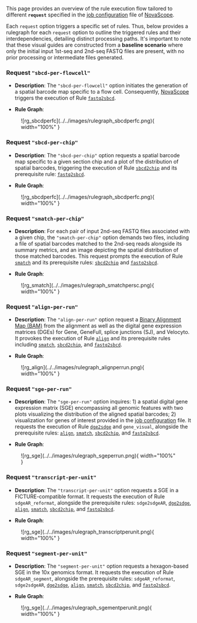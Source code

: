 This page provides an overview of the rule execution flow tailored to different **`request`** specified in the [job configuration](../getting_started/job_config.md) file of [NovaScope](https://seqscope.github.io/NovaScope/). 

Each `request` option triggers a specific set of rules. Thus, below provides a rulegraph for each `request` option to outline the triggered rules and their interdependencies, detailing distinct processing paths. It's important to note that these visual guides are constructed from a **baseline scenario** where only the initial input 1st-seq and 2nd-seq FASTQ files are present, with no prior processing or intermediate files generated.

### Request `"sbcd-per-flowcell"`
* **Description**:
The `"sbcd-per-flowcell"` option initiates the generation of a spatial barcode map specific to a flow cell. Consequently, [NovaScope](https://seqscope.github.io/NovaScope/) triggers the execution of Rule [`fastq2sbcd`](../rules/fastq2sbcd.md).

* **Rule Graph**:
<figure markdown="span">
![rg_sbcdperfc](../../images/rulegraph_sbcdperfc.png){ width="100%" }
</figure>

### Request `"sbcd-per-chip"`
* **Description**:
The `"sbcd-per-chip"` option requests a spatial barcode map specific to a given section chip and a plot of the distribution of spatial barcodes, triggering the execution of Rule [`sbcd2chip`](../rules/sbcd2chip.md) and its prerequisite rule: [`fastq2sbcd`](../rules/fastq2sbcd.md).

* **Rule Graph**:
<figure markdown="span">
![rg_sbcdperfc](../../images/rulegraph_sbcdperfc.png){ width="100%" }
</figure>

### Request `"smatch-per-chip"`
* **Description**:
For each pair of input 2nd-seq FASTQ files associated with a given chip, the `"smatch-per-chip"` option demands two files, including a file of spatial barcodes matched to the 2nd-seq reads alongside its summary metrics, and an image depicting the spatial distribution of those matched barcodes. This request prompts the execution of Rule [`smatch`](../rules/smatch.md) and its prerequisite rules: [`sbcd2chip`](../rules/sbcd2chip.md) and [`fastq2sbcd`](../rules/fastq2sbcd.md).

* **Rule Graph**:
<figure markdown="span">
![rg_smatch](../../images/rulegraph_smatchpersc.png){ width="100%" }
</figure>

### Request `"align-per-run"`
* **Description**:
The `"align-per-run"` option request a [Binary Alignment Map (BAM)](http://127.0.0.1:8000/NovaScope/getting_started/job_config/#:~:text=Binary%20Alignment%20Map%20(BAM)) from the alignment as well as the digital gene expression matrices (DGEs) for Gene, GeneFull, splice junctions (SJ), and Velocyto. It provokes the execution of Rule [`align`](../rules/align.md) and its prerequisite rules including [`smatch`](../rules/smatch.md), [`sbcd2chip`](../rules/sbcd2chip.md), and [`fastq2sbcd`](../rules/fastq2sbcd.md).

* **Rule Graph**:
<figure markdown="span">
![rg_align](../../images/rulegraph_alignperrun.png){ width="100%" }
</figure>

### Request `"sge-per-run"`
* **Description**:
The `"sge-per-run"` option inquires: 1) a spatial digital gene expression matrix (SGE) encompassing all genomic features with two plots visualizing the distribution of the aligned spatial barcodes; 2) visualization for genes of interest provided in the [job configuration](../getting_started/job_config.md) file. It requests the execution of Rule [`dge2sdge`](../rules/dge2sdge.md) and `gene_visual`, alongside the prerequisite rules: [`align`](../rules/align.md), [`smatch`](../rules/smatch.md), [`sbcd2chip`](../rules/sbcd2chip.md), and [`fastq2sbcd`](../rules/fastq2sbcd.md).

* **Rule Graph**:
<figure markdown="span">
![rg_sge](../../images/rulegraph_sgeperrun.png){ width="100%" }
</figure>

### Request `"transcript-per-unit"`
* **Description**:
The `"transcript-per-unit"` option requests a SGE in a FICTURE-compatible format. It requests the execution of Rule `sdgeAR_reformat`, alongside the prerequisite rules: `sdge2sdgeAR`, [`dge2sdge`](../rules/dge2sdge.md), [`align`](../rules/align.md), [`smatch`](../rules/smatch.md), [`sbcd2chip`](../rules/sbcd2chip.md), and [`fastq2sbcd`](../rules/fastq2sbcd.md).

* **Rule Graph**:
<figure markdown="span">
![rg_sge](../../images/rulegraph_transcriptperunit.png){ width="100%" }
</figure>

### Request `"segment-per-unit"`
* **Description**:
The `"segment-per-unit"` option requests a hexagon-based SGE in the 10x genomics format. It requests the execution of Rule `sdgeAR_segment`, alongside the prerequisite rules: `sdgeAR_reformat`, `sdge2sdgeAR`, [`dge2sdge`](../rules/dge2sdge.md), [`align`](../rules/align.md), [`smatch`](../rules/smatch.md), [`sbcd2chip`](../rules/sbcd2chip.md), and [`fastq2sbcd`](../rules/fastq2sbcd.md).

* **Rule Graph**:
<figure markdown="span">
![rg_sge](../../images/rulegraph_sgementperunit.png){ width="100%" }
</figure>
